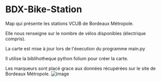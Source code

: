# BDX-Bike-Station
Map qui présente les stations VCUB de Bordeaux Métropole.

Elle nous renseigne sur le nombre de vélos disponibles (électrique compris).

La carte est mise à jour lors de l'éxecution du programme main.py

Il utilise la biblihotheque python folium pour créer la carte.

Les marqueurs sont placé grace aux données récupérées sur le site de Bordeaux Métropole.
![image](https://user-images.githubusercontent.com/61472040/197573410-a103cd7e-0bed-4177-9150-82b63d732cd6.png)
